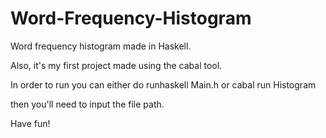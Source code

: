 # Word-Frequency-Histogram
Word frequency histogram made in Haskell.

Also, it's my first project made using the cabal tool.

In order to run you can either do
    runhaskell Main.h
        or
    cabal run Histogram

then you'll need to input the file path.

Have fun!
